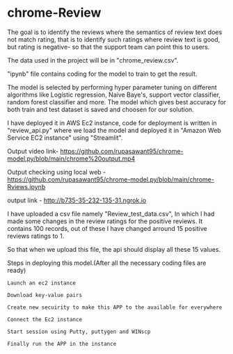 # chrome-Review

The goal is to identify the reviews where the semantics of review text does not match rating, that is to identify such ratings where review text is good, but rating is negative- so that the support team can point this to users.

The data used in the project will be in "chrome_review.csv".

"ipynb" file contains coding for the model to train to get the result.

The model is selected by performing hyper parameter tuning on different algorithms like Logistic regression, Naive Baye's, support vector classifier, random forest classifier and more. The model which gives best accuracy for both train and test dataset is saved and choosen for our solution.

I have deployed it in AWS Ec2 instance, code for deployment is written in "review_api.py" where we load the model and deployed it in "Amazon Web Service EC2 instance" using "Streamlit".

Output video link- https://github.com/rupasawant95/chrome-model.py/blob/main/chrome%20output.mp4

Output checking using local web - https://github.com/rupasawant95/chrome-model.py/blob/main/chrome-Rviews.ipynb

output link - http://b735-35-232-135-31.ngrok.io

I have uploaded a csv file namely "Review_test_data.csv", In which I had made some changes in the review ratings for the positive reviews. It contains 100 records, out of these I have changed arround 15 positive reviews ratings to 1.

So that when we upload this file, the api should display all these 15 values.

Steps in deploying this model.(After all the necessary coding files are ready)

    Launch an ec2 instance
    
    Download key-value pairs
    
    Create new secuirity to make this APP to the available for everywhere
    
    Connect the Ec2 instance

    Start session using Putty, puttygen and WINscp
    
    Finally run the APP in the instance

